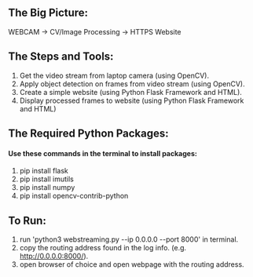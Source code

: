 ## The Big Picture:

WEBCAM -> CV/Image Processing -> HTTPS Website


## The Steps and Tools:

1) Get the video stream from laptop camera (using OpenCV).
2) Apply object detection on frames from video stream (using OpenCV).
3) Create a simple website (using Python Flask Framework and HTML).
4) Display processed frames to website (using Python Flask Framework and HTML)


## The Required Python Packages:
#### Use these commands in the terminal to install packages:

1) pip install flask
2) pip install imutils
3) pip install numpy
4) pip install opencv-contrib-python


## To Run:

1) run 'python3 webstreaming.py --ip 0.0.0.0 --port 8000' in terminal.
2) copy the routing address found in the log info. (e.g. http://0.0.0.0:8000/).
3) open browser of choice and open webpage with the routing address.
